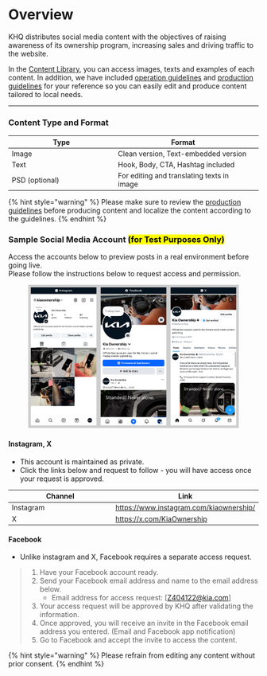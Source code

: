 # Overview

KHQ distributes social media content with the objectives of raising awareness of its ownership program, increasing sales and driving traffic to the website.

In the [Content Library](../content-library/content-library/), you can access images, texts and examples of each content. In addition, we have included [operation guidelines](../guide/operation-guidelines.md) and [production guidelines](../guide/production-guidelines/) for your reference so you can easily edit and produce content tailored to local needs.

***

### Content Type and Format

<table><thead><tr><th width="199.782470703125">Type</th><th>Format</th><th data-hidden></th></tr></thead><tbody><tr><td>Image</td><td>Clean version, Text-embedded version</td><td></td></tr><tr><td>Text</td><td>Hook, Body, CTA, Hashtag included</td><td></td></tr><tr><td>PSD (optional)</td><td>For editing and translating texts in image</td><td></td></tr></tbody></table>

{% hint style="warning" %}
Please make sure to review the [production guidelines](../guide/production-guidelines/) before producing content and localize the content according to the guidelines.
{% endhint %}



### Sample Social Media Account <mark style="color:$info;">(for Test Purposes Only)</mark>

Access the accounts below to preview posts in a real environment before going live.\
Please follow the instructions below to request access and permission.

<figure><img src="../.gitbook/assets/social account (1).jpg" alt=""><figcaption></figcaption></figure>

#### Instagram, X

* This account is maintained as private.
* Click the links below and request to follow - you will have access once your request is approved.

<table><thead><tr><th width="199.9423828125">Channel</th><th>Link</th></tr></thead><tbody><tr><td>Instagram</td><td><a href="https://www.instagram.com/kiaownership/">https://www.instagram.com/kiaownership/</a></td></tr><tr><td>X</td><td><a href="https://x.com/KiaOwnership">https://x.com/KiaOwnership</a></td></tr></tbody></table>

#### Facebook

* Unlike instagram and X, Facebook requires a separate access request.

> 1. Have your Facebook account ready.
> 2. Send your Facebook email address and name to the email address below.
>    * Email address for access request: \[Z404122@kia.com]
> 3. Your access request will be approved by KHQ after validating the information.
> 4. Once approved, you will receive an invite in the Facebook email address you entered. (Email and Facebook app notification)
> 5. Go to Facebook and accept the invite to access the content.

{% hint style="warning" %}
Please refrain from editing any content without prior consent.
{% endhint %}








